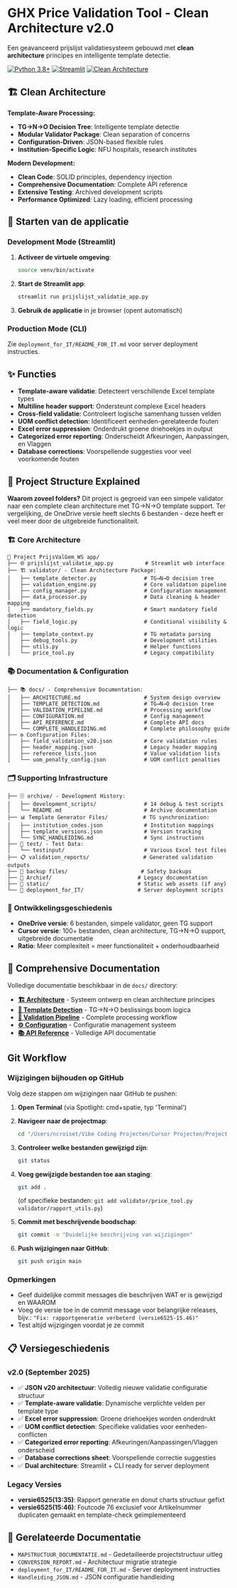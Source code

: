 # GHX Price Validation Tool - Clean Architecture v2.0

Een geavanceerd prijslijst validatiesysteem gebouwd met **clean architecture** principes en intelligente template detectie.

[![Python 3.8+](https://img.shields.io/badge/python-3.8+-blue.svg)](https://www.python.org/downloads/)
[![Streamlit](https://img.shields.io/badge/streamlit-1.28+-red.svg)](https://streamlit.io/)
[![Clean Architecture](https://img.shields.io/badge/architecture-clean-green.svg)](docs/ARCHITECTURE.md)

## 🏗️ Clean Architecture

**Template-Aware Processing:**
- **TG→N→O Decision Tree**: Intelligente template detectie
- **Modular Validator Package**: Clean separation of concerns
- **Configuration-Driven**: JSON-based flexible rules
- **Institution-Specific Logic**: NFU hospitals, research institutes

**Modern Development:**
- **Clean Code**: SOLID principles, dependency injection
- **Comprehensive Documentation**: Complete API reference
- **Extensive Testing**: Archived development scripts
- **Performance Optimized**: Lazy loading, efficient processing

## 🚀 Starten van de applicatie

### Development Mode (Streamlit)

1. **Activeer de virtuele omgeving**:
   ```bash
   source venv/bin/activate
   ```

2. **Start de Streamlit app**:
   ```bash
   streamlit run prijslijst_validatie_app.py
   ```

3. **Gebruik de applicatie** in je browser (opent automatisch)

### Production Mode (CLI)

Zie `deployment_for_IT/README_FOR_IT.md` voor server deployment instructies.

## ✨ Functies

- **Template-aware validatie**: Detecteert verschillende Excel template types
- **Multiline header support**: Ondersteunt complexe Excel headers
- **Cross-field validatie**: Controleert logische samenhang tussen velden
- **UOM conflict detection**: Identificeert eenheden-gerelateerde fouten
- **Excel error suppression**: Onderdrukt groene driehoekjes in output
- **Categorized error reporting**: Onderscheidt Afkeuringen, Aanpassingen, en Vlaggen
- **Database corrections**: Voorspellende suggesties voor veel voorkomende fouten

## 📂 Project Structure Explained

**Waarom zoveel folders?** Dit project is gegroeid van een simpele validator naar een complete clean architecture met TG→N→O template support. Ter vergelijking, de OneDrive versie heeft slechts 6 bestanden - deze heeft er veel meer door de uitgebreide functionaliteit.

### 🏗️ Core Architecture
```
📁 Project PrijsValGem_WS app/
├── 🌐 prijslijst_validatie_app.py          # Streamlit web interface
├── 🏗️ validator/ - Clean Architecture Package:
│   ├── template_detector.py               # TG→N→O decision tree
│   ├── validation_engine.py               # Core validation pipeline
│   ├── config_manager.py                  # Configuration management
│   ├── data_processor.py                  # Data cleaning & header mapping
│   ├── mandatory_fields.py                # Smart mandatory field detection
│   ├── field_logic.py                     # Conditional visibility & logic
│   ├── template_context.py                # TG metadata parsing
│   ├── debug_tools.py                     # Development utilities
│   ├── utils.py                           # Helper functions
│   └── price_tool.py                      # Legacy compatibility
```

### 📚 Documentation & Configuration
```
├── 📚 docs/ - Comprehensive Documentation:
│   ├── ARCHITECTURE.md                    # System design overview
│   ├── TEMPLATE_DETECTION.md              # TG→N→O decision tree
│   ├── VALIDATION_PIPELINE.md             # Processing workflow
│   ├── CONFIGURATION.md                   # Config management
│   ├── API_REFERENCE.md                   # Complete API docs
│   └── COMPLETE_HANDLEIDING.md            # Complete philosophy guide
├── ⚙️ Configuration Files:
│   ├── field_validation_v20.json          # Core validation rules
│   ├── header_mapping.json                # Legacy header mapping
│   ├── reference_lists.json               # Value validation lists
│   └── uom_penalty_config.json            # UOM conflict penalties
```

### 🗂️ Supporting Infrastructure
```
├── 🗄️ archive/ - Development History:
│   ├── development_scripts/               # 14 debug & test scripts
│   └── README.md                          # Archive documentation
├── 📊 Template Generator Files/           # TG synchronization:
│   ├── institution_codes.json             # Institution mappings
│   ├── template_versions.json             # Version tracking
│   └── SYNC_HANDLEIDING.md                # Sync instructions
├── 🧪 test/ - Test Data:
│   └── testinput/                         # Various Excel test files
├── 📋 validation_reports/                 # Generated validation outputs
├── 💾 backup files/                       # Safety backups
├── 📁 Archief/                           # Legacy documentation
├── 📁 static/                            # Static web assets (if any)
└── 🚀 deployment_for_IT/                 # Server deployment scripts
```

### 🔄 **Ontwikkelingsgeschiedenis**
- **OneDrive versie**: 6 bestanden, simpele validator, geen TG support
- **Cursor versie**: 100+ bestanden, clean architecture, TG→N→O support, uitgebreide documentatie
- **Ratio**: Meer complexiteit = meer functionaliteit + onderhoudbaarheid

## 📖 Comprehensive Documentation

Volledige documentatie beschikbaar in de `docs/` directory:

- **[🏗️ Architecture](docs/ARCHITECTURE.md)** - Systeem ontwerp en clean architecture principes
- **[🌳 Template Detection](docs/TEMPLATE_DETECTION.md)** - TG→N→O beslissings boom logica  
- **[🔄 Validation Pipeline](docs/VALIDATION_PIPELINE.md)** - Complete processing workflow
- **[⚙️ Configuration](docs/CONFIGURATION.md)** - Configuratie management systeem
- **[📚 API Reference](docs/API_REFERENCE.md)** - Volledige API documentatie

## Git Workflow

### Wijzigingen bijhouden op GitHub

Volg deze stappen om wijzigingen naar GitHub te pushen:

1. **Open Terminal** (via Spotlight: cmd+spatie, typ 'Terminal')

2. **Navigeer naar de projectmap**:
   ```bash
   cd "/Users/ncroiset/Vibe Coding Projecten/Cursor Projecten/Project PrijsValGem_WS app"
   ```

3. **Controleer welke bestanden gewijzigd zijn**:
   ```bash
   git status
   ```

4. **Voeg gewijzigde bestanden toe aan staging**:
   ```bash
   git add .
   ```
   (of specifieke bestanden: `git add validator/price_tool.py validator/rapport_utils.py`)

5. **Commit met beschrijvende boodschap**:
   ```bash
   git commit -m "Duidelijke beschrijving van wijzigingen"
   ```

6. **Push wijzigingen naar GitHub**:
   ```bash
   git push origin main
   ```

### Opmerkingen

- Geef duidelijke commit messages die beschrijven WAT er is gewijzigd en WAAROM
- Voeg de versie toe in de commit message voor belangrijke releases, bijv.: `"Fix: rapportgeneratie verbeterd (versie6525-15.46)"`
- Test altijd wijzigingen voordat je ze commit

## 📋 Versiegeschiedenis

### v2.0 (September 2025)
- ✅ **JSON v20 architectuur**: Volledig nieuwe validatie configuratie structuur
- ✅ **Template-aware validatie**: Dynamische verplichte velden per template type
- ✅ **Excel error suppression**: Groene driehoekjes worden onderdrukt
- ✅ **UOM conflict detection**: Specifieke validaties voor eenheden-conflicten
- ✅ **Categorized error reporting**: Afkeuringen/Aanpassingen/Vlaggen onderscheid
- ✅ **Database corrections sheet**: Voorspellende correctie suggesties
- ✅ **Dual architecture**: Streamlit + CLI ready for server deployment

### Legacy Versies
- **versie6525(13:35)**: Rapport generatie en donut charts structuur gefixt
- **versie6525(15:46)**: Foutcode 76 exclusief voor Artikelnummer duplicaten gemaakt en template-check geïmplementeerd

## 🔗 Gerelateerde Documentatie

- `MAPSTRUCTUUR_DOCUMENTATIE.md` - Gedetailleerde projectstructuur uitleg
- `CONVERSION_REPORT.md` - Architectuur migratie strategie  
- `deployment_for_IT/README_FOR_IT.md` - Server deployment instructies
- `Handleiding_JSON.md` - JSON configuratie handleiding

